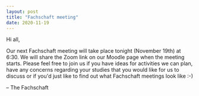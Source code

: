 ```yaml
---
layout: post
title: "Fachschaft meeting"
date: 2020-11-19
---
```


Hi all,

Our next Fachschaft meeting will take place tonight (November 19th) at 6:30.
We will share the Zoom link on our Moodle page when the meeting starts.
Please feel free to join us if you have ideas for activities we can plan, have any concerns regarding your studies that you would like for us to discuss or if you'd just like to find out what Fachschaft meetings look like :-)

– The Fachschaft
